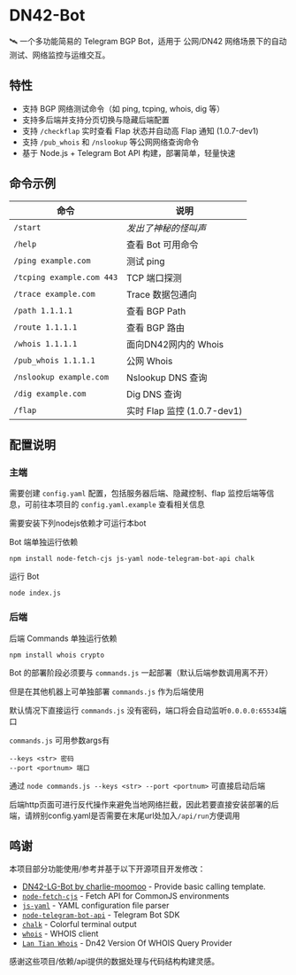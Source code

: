 # DN42-Bot

🛰️ 一个多功能简易的 Telegram BGP Bot，适用于 公网/DN42 网络场景下的自动测试、网络监控与运维交互。

## 特性

- 支持 BGP 网络测试命令（如 ping, tcping, whois, dig 等）
- 支持多后端并支持分页切换与隐藏后端配置
- 支持 `/checkflap` 实时查看 Flap 状态并自动高 Flap 通知 (1.0.7-dev1)
- 支持 `/pub_whois` 和 `/nslookup` 等公网网络查询命令
- 基于 Node.js + Telegram Bot API 构建，部署简单，轻量快速

## 命令示例

| 命令 | 说明 |
|------|------|
| `/start` | *发出了神秘的怪叫声* |
| `/help` | 查看 Bot 可用命令 |
| `/ping example.com` | 测试 ping |
| `/tcping example.com 443` | TCP 端口探测 |
| `/trace example.com` | Trace 数据包通向 |
| `/path 1.1.1.1` | 查看 BGP Path |
| `/route 1.1.1.1` | 查看 BGP 路由 |
| `/whois 1.1.1.1` | 面向DN42网内的 Whois |
| `/pub_whois 1.1.1.1` | 公网 Whois |
| `/nslookup example.com` | Nslookup DNS 查询 |
| `/dig example.com` | Dig DNS 查询 |
| `/flap` | 实时 Flap 监控 (1.0.7-dev1) |

## 配置说明

### 主端
需要创建 `config.yaml` 配置，包括服务器后端、隐藏控制、flap 监控后端等信息，可前往本项目的 `config.yaml.example` 查看相关信息

需要安装下列nodejs依赖才可运行本bot

Bot 端单独运行依赖

```
npm install node-fetch-cjs js-yaml node-telegram-bot-api chalk
```

运行 Bot

```
node index.js
```

### 后端
后端 Commands 单独运行依赖

```
npm install whois crypto
```

Bot 的部署阶段必须要与 `commands.js` 一起部署（默认后端参数调用离不开）

但是在其他机器上可单独部署 `commands.js` 作为后端使用

默认情况下直接运行 `commands.js` 没有密码，端口将会自动监听`0.0.0.0:65534`端口

`commands.js` 可用参数args有

```
--keys <str> 密码
--port <portnum> 端口
```

通过 `node commands.js --keys <str> --port <portnum>` 可直接启动后端

后端http页面可进行反代操作来避免当地网络拦截，因此若要直接安装部署的后端，请辨别config.yaml是否需要在末尾url处加入`/api/run`方便调用

## 鸣谢

本项目部分功能使用/参考并基于以下开源项目开发修改：

- [DN42-LG-Bot by charlie-moomoo](https://github.com/charlie-moomoo/DN42-LG-Bot) - Provide basic calling template.
- [`node-fetch-cjs`](https://www.npmjs.com/package/node-fetch-cjs) - Fetch API for CommonJS environments
- [`js-yaml`](https://www.npmjs.com/package/js-yaml) - YAML configuration file parser
- [`node-telegram-bot-api`](https://www.npmjs.com/package/node-telegram-bot-api) - Telegram Bot SDK
- [`chalk`](https://www.npmjs.com/package/chalk) - Colorful terminal output
- [`whois`](https://www.npmjs.com/package/whois) - WHOIS client
- [`Lan Tian Whois`](whois.lantian.dn42) - Dn42 Version Of WHOIS Query Provider

感谢这些项目/依赖/api提供的数据处理与代码结构构建灵感。
